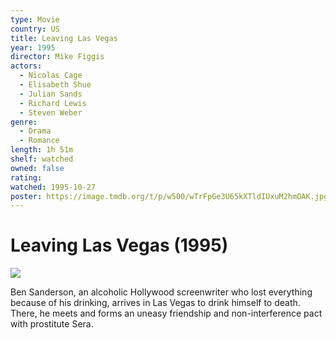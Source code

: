 ```yaml
---
type: Movie
country: US
title: Leaving Las Vegas
year: 1995
director: Mike Figgis
actors:
  - Nicolas Cage
  - Elisabeth Shue
  - Julian Sands
  - Richard Lewis
  - Steven Weber
genre:
  - Drama
  - Romance
length: 1h 51m
shelf: watched
owned: false
rating:
watched: 1995-10-27
poster: https://image.tmdb.org/t/p/w500/wTrFpGe3U65kXTldIUxuM2hmOAK.jpg
---
```


# Leaving Las Vegas (1995)

![](https://image.tmdb.org/t/p/w500/wTrFpGe3U65kXTldIUxuM2hmOAK.jpg)

Ben Sanderson, an alcoholic Hollywood screenwriter who lost everything because of his drinking, arrives in Las Vegas to drink himself to death. There, he meets and forms an uneasy friendship and non-interference pact with prostitute Sera.